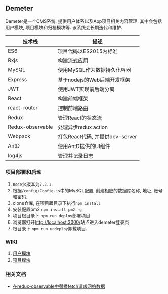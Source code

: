 Demeter
---

Demeter是一个CMS系统, 提供用户体系以及App项目相关内容管理. 其中会包括用户模块, 项目模块和归档模块等. 该系统会长期迭代和维护.

| 技术栈 | 描述 |
| --- | ---------- |
| ES6 | 项目代码以ES2015为标准 |
| Rxjs | 构建流式应用 |
| MySQL | 使用MySQL作为数据持久化容器 |
| Express | 基于nodejs的Web后端开发框架 |
| JWT | 使用JWT实现前后端分离 |
| React | 构建前端框架 |
| react-router | 控制前端路由 |
| Redux | 管理React的状态流 |
| Redux-observable | 处理异步redux action |
| Webpack | 打包React代码, 并提供dev-server |
| AntD | 使用AntD提供的UI组件 |
| log4js | 管理并记录日志 |

### 项目部署和启动

1. `nodejs`版本为`7.2.1`
2. 根据`/config/Config.js`中的MySQL配置, 创建相应的数据库名称, 地址, 账号和密码.
3. clone仓库, 在项目跟目录下执行`npm install`
4. 安装配置pm2 `npm install pm2 -g`
5. 项目根目录下 `npm run deploy`部署项目
6. 浏览器打开[http://localhost:3000/](http://localhost:3000/)站点进入demeter登录页
7. 根目录下 `npm run undeploy`卸载项目.

### WIKI

1. [用户模块](https://github.com/HiJesse/Demeter/wiki/用户模块)
2. [项目模块](https://github.com/HiJesse/Demeter/wiki/项目模块)

### 相关文档

* [在redux-observable中替换fetch请求网络数据](http://blog.csdn.net/l2show/article/details/77444082)

